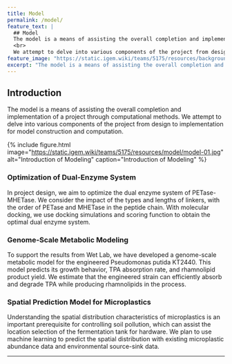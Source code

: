 ```yaml
---
title: Model
permalink: /model/
feature_text: |
  ## Model
  The model is a means of assisting the overall completion and implementation of a project through computational methods.
  <br>
  We attempt to delve into various components of the project from design to implementation for model construction and computation.
feature_image: "https://static.igem.wiki/teams/5175/resources/background/bg-model.jpg"
excerpt: "The model is a means of assisting the overall completion and implementation of a project through computational methods."
---
```


## Introduction

The model is a means of assisting the overall completion and implementation of a project through computational methods.
We attempt to delve into various components of the project from design to implementation for model construction and computation.

{% include figure.html image="https://static.igem.wiki/teams/5175/resources/model/model-01.jpg" alt="Introduction of Modeling" caption="Introduction of Modeling" %}

### Optimization of Dual-Enzyme System

In project design, we aim to optimize the dual enzyme system of PETase-MHETase. We consider the impact of the types and lengths of linkers, with the order of PETase and MHETase in the peptide chain. With molecular docking, we use docking simulations and scoring function to obtain the optimal dual enzyme system.

### Genome-Scale Metabolic Modeling

To support the results from Wet Lab, we have developed a genome-scale metabolic model for the engineered Pseudomonas putida KT2440. This model predicts its growth behavior, TPA absorption rate, and rhamnolipid product yield. We estimate that the engineered strain can efficiently absorb and degrade TPA while producing rhamnolipids in the process.

### Spatial Prediction Model for Microplastics

Understanding the spatial distribution characteristics of microplastics is an important prerequisite for controlling soil pollution, which can assist the location selection of the fermentation tank for hardware. We plan to use machine learning to predict the spatial distribution with existing microplastic abundance data and environmental source-sink data.

---

## 
